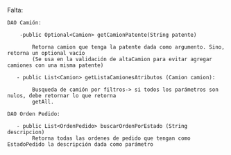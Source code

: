 Falta:

    DAO Camión:

        -public Optional<Camion> getCamionPatente(String patente)

            Retorna camion que tenga la patente dada como argumento. Sino, retorna un optional vacío
            (Se usa en la validación de altaCamion para evitar agregar camiones con una misma patente)

       - public List<Camion> getListaCamionesAtributos (Camion camion):

            Busqueda de camión por filtros-> si todos los parámetros son nulos, debe retornar lo que retorna
            getAll.

    DAO Orden Pedido:

       - public List<OrdenPedido> buscarOrdenPorEstado (String descripcion)
            Retorna todas las ordenes de pedido que tengan como EstadoPedido la descripción dada como parámetro


